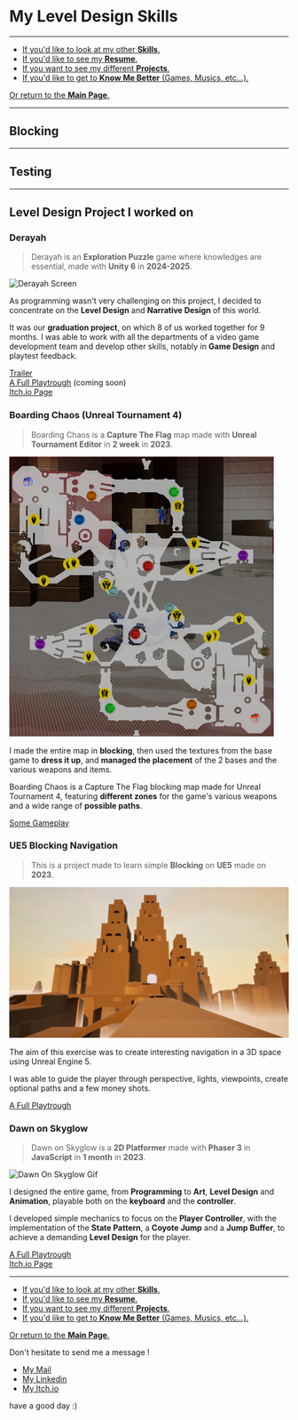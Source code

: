 # **My Level Design Skills**

***

- [If you'd like to look at my other **Skills**.](MySkills.md)
- [If you'd like to see my **Resume**.](../Documents/AussantMarin_CV.pdf)
- [If you want to see my different **Projects**.](../Projects/MyProjects.md)
- [If you'd like to get to **Know Me Better** (Games, Musics, etc...).](../WhatILike/WhatILike.md)

[Or return to the **Main Page**.](../README.md)

***

## **Blocking**

***

## **Testing**

***

## **Level Design Project I worked on**

### Derayah
> Derayah is an **Exploration Puzzle** game where knowledges are essential, made with **Unity 6** in **2024-2025**.

![Derayah Screen](../Documents/Pictures/derayah.png)

As programming wasn't very challenging on this project, I decided to concentrate on the **Level Design** and **Narrative Design** of this world.

It was our **graduation project**, on which 8 of us worked together for 9 months. I was able to work with all the departments of a video game development team and develop other skills, notably in **Game Design** and playtest feedback.

[Trailer](https://www.youtube.com/watch?v=v5ajwtJz154)  
[A Full Playtrough]() (coming soon)  
[Itch.io Page](https://john-gd.itch.io/airavata)


### Boarding Chaos (Unreal Tournament 4)
> Boarding Chaos is a **Capture The Flag** map made with **Unreal Tournament Editor** in **2 week** in **2023**.

![Boarding Chaos Map](../Documents/Pictures/mapBoardingChaos.png)


I made the entire map in **blocking**, then used the textures from the base game to **dress it up**, and **managed the placement** of the 2 bases and the various weapons and items.

Boarding Chaos is a Capture The Flag blocking map made for Unreal Tournament 4, featuring **different zones** for the game's various weapons and a wide range of **possible paths**.

[Some Gameplay](https://www.youtube.com/watch?v=7EFZHr2oBxU)


### UE5 Blocking Navigation
> This is a project made to learn simple **Blocking** on **UE5** made on **2023**.

![UE5 Blocking Screen](../Documents/Pictures/UE5Blocking.png)

The aim of this exercise was to create interesting navigation in a 3D space using Unreal Engine 5.

I was able to guide the player through perspective, lights, viewpoints, create optional paths and a few money shots.

[A Full Playtrough](https://youtu.be/F2MlKlcNazo)

### Dawn on Skyglow
> Dawn on Skyglow is a **2D Platformer** made with **Phaser 3** in **JavaScript** in **1 month** in **2023**.

![Dawn On Skyglow Gif](../Documents/Gifs/dawnOnSkyglowGif.gif)

I designed the entire game, from **Programming** to **Art**, **Level Design** and **Animation**, playable both on the **keyboard** and the **controller**.

I developed simple mechanics to focus on the **Player Controller**, with the implementation of the **State Pattern**, a **Coyote Jump** and a **Jump Buffer**, to achieve a demanding **Level Design** for the player.

[A Full Playtrough](https://www.youtube.com/watch?v=lvoJxfqtgMc)   
[Itch.io Page](https://marinaussant.itch.io/dawn-on-skyglow)

***

- [If you'd like to look at my other **Skills**.](MySkills.md)
- [If you'd like to see my **Resume**.](../Documents/AussantMarin_CV.pdf)
- [If you want to see my different **Projects**.](../Projects/MyProjects.md)
- [If you'd like to get to **Know Me Better** (Games, Musics, etc...).](../WhatILike/WhatILike.md)

[Or return to the **Main Page**.](../README.md)

Don't hesitate to send me a message !

* [My Mail](mailto:marin.aussant@gmail.com)
* [My Linkedin](https://www.linkedin.com/in/marin-aussant-623254229/)
* [My Itch.io](https://marinaussant.itch.io/)

have a good day :)